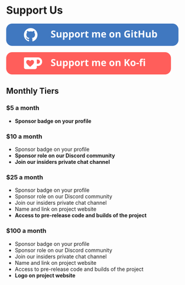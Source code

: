 # Support Us

[![ko-fi](assets/images/github-button.svg)](https://github.com/sponsors/sprocketc) 

[![ko-fi](assets/images/kofi-button.svg)](https://ko-fi.com/B0B25KI3C)
## Monthly Tiers

### $5 a month

- **Sponsor badge on your profile**

### $10 a month

- Sponsor badge on your profile
- **Sponsor role on our Discord community**
- **Join our insiders private chat channel**

### $25 a month

- Sponsor badge on your profile
- Sponsor role on our Discord community
- Join our insiders private chat channel
- Name and link on project website
- **Access to pre-release code and builds of the project**

### $100 a month

- Sponsor badge on your profile
- Sponsor role on our Discord community
- Join our insiders private chat channel
- Name and link on project website
- Access to pre-release code and builds of the project
- **Logo on project website**
